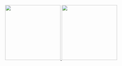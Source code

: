 <div style="display_inline">
  <a href="https://github.com/DevSaraiva">
  <img height="180em" src="https://github-readme-stats.vercel.app/api?username=DevSaraiva&show_icons=true&theme=onedark&include_all_commits=true&count_private=true"/>
  <img height="180em" src="https://github-readme-stats.vercel.app/api/top-langs/?username=DevSaraiva&layout=compact&langs_count=7&theme=onedark"/>
</div>

